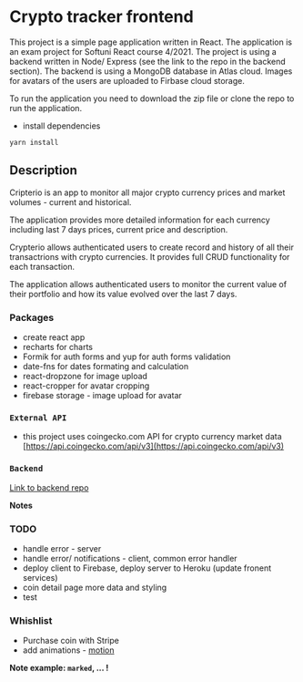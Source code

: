 # Crypto tracker frontend

This project is a simple page application written in React. The application is an exam project for Softuni React course 4/2021. The project is using a backend written in Node/ Express (see the link to the repo in the backend section). The backend is using a MongoDB database in Atlas cloud. Images for avatars of the users are uploaded to Firbase cloud storage.

To run the application you need to download the zip file or clone the repo to run the application.

- install dependencies

```
yarn install
```

## Description

Cripterio is an app to monitor all major crypto currency prices and market volumes - current and historical.

The application provides more detailed information for each currency including last 7 days prices, current price and description.

Crypterio allows authenticated users to create record and history of all their transactrions with crypto currencies. It provides full CRUD functionality for each transaction.

The application allows authenticated users to monitor the current value of their portfolio and how its value evolved over the last 7 days.

### Packages

- create react app
- recharts for charts
- Formik for auth forms and yup for auth forms validation
- date-fns for dates formating and calculation
- react-dropzone for image upload
- react-cropper for avatar cropping
- firebase storage - image upload for avatar

### `External API`

- this project uses coingecko.com API for crypto currency market data
  [https://api.coingecko.com/api/v3](https://api.coingecko.com/api/v3)

### `Backend`

[Link to backend repo](https://github.com/dkutelov/crypto-tracker-backend)

**Notes**

### TODO

- handle error - server
- handle error/ notifications - client, common error handler
- deploy client to Firebase, deploy server to Heroku (update fronent services)
- coin detail page more data and styling
- test

### Whishlist

- Purchase coin with Stripe
- add animations - [motion](https://www.framer.com/motion/)

**Note example: `marked`, ... !**
